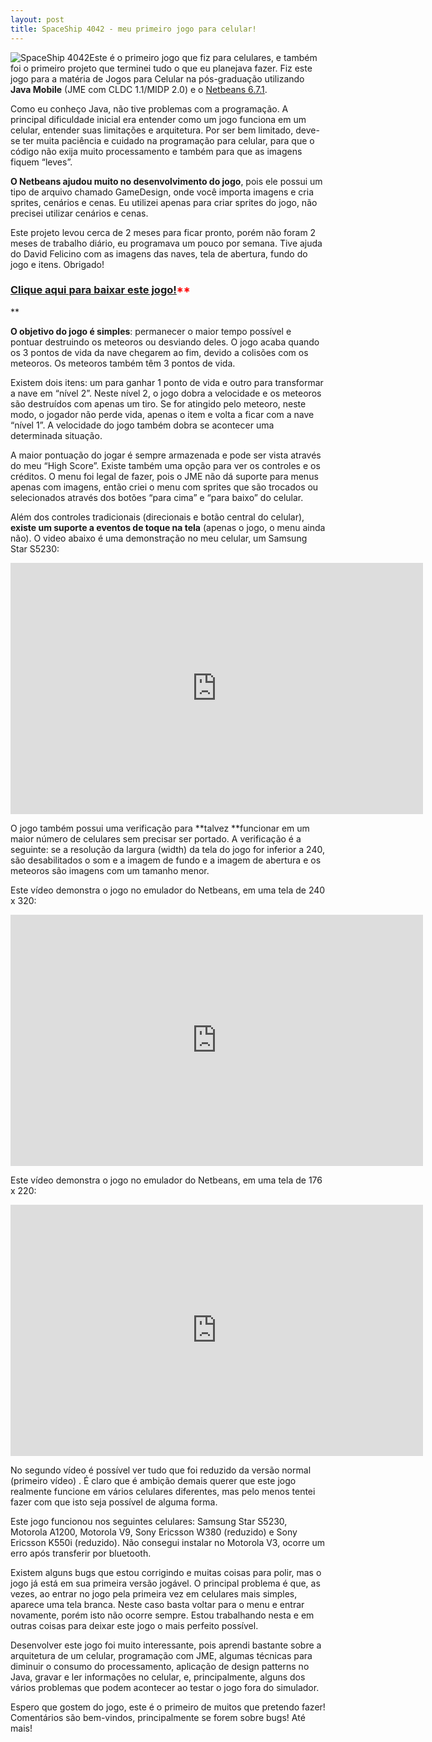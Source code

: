 ```yaml
---
layout: post
title: SpaceShip 4042 - meu primeiro jogo para celular!
---
```


![SpaceShip 4042](http://gamedeveloper.com.br/blog/wp-content/uploads/2009/10/splash01.png "SpaceShip 4042")Este é o primeiro jogo que fiz para celulares, e também foi o primeiro projeto que terminei tudo o que eu planejava fazer. Fiz este jogo para a matéria de Jogos para Celular na pós-graduação utilizando **Java Mobile** (JME com CLDC 1.1/MIDP 2.0) e o [Netbeans 6.7.1](http://www.netbeans.org/downloads/index.html "Netbeans").

Como eu conheço Java, não tive problemas com a programação. A principal dificuldade inicial era entender como um jogo funciona em um celular, entender suas limitações e arquitetura. Por ser bem limitado, deve-se ter muita paciência e cuidado na programação para celular, para que o código não exija muito processamento e também para que as imagens fiquem “leves”.

**O Netbeans ajudou muito no desenvolvimento do jogo**, pois ele possui um tipo de arquivo chamado GameDesign, onde você importa imagens e cria sprites, cenários e cenas. Eu utilizei apenas para criar sprites do jogo, não precisei utilizar cenários e cenas.

Este projeto levou cerca de 2 meses para ficar pronto, porém não foram 2 meses de trabalho diário, eu programava um pouco por semana. Tive ajuda do David Felicino com as imagens das naves, tela de abertura, fundo do jogo e itens. Obrigado!

### <span style="color: #ff0000;">[**Clique aqui para baixar este jogo!**](http://www.gamedeveloper.com.br/cicanci/games/SpaceShip4042_20091012.zip "SpaceShip 4042")</span><span style="color: #ff0000;">**  
**</span>

**O objetivo do jogo é simples**: permanecer o maior tempo possível e pontuar destruindo os meteoros ou desviando deles. O jogo acaba quando os 3 pontos de vida da nave chegarem ao fim, devido a colisões com os meteoros. Os meteoros também têm 3 pontos de vida.

Existem dois itens: um para ganhar 1 ponto de vida e outro para transformar a nave em “nível 2”. Neste nível 2, o jogo dobra a velocidade e os meteoros são destruídos com apenas um tiro. Se for atingido pelo meteoro, neste modo, o jogador não perde vida, apenas o item e volta a ficar com a nave “nível 1”. A velocidade do jogo também dobra se acontecer uma determinada situação.

A maior pontuação do jogar é sempre armazenada e pode ser vista através do meu “High Score”. Existe também uma opção para ver os controles e os créditos. O menu foi legal de fazer, pois o JME não dá suporte para menus apenas com imagens, então criei o menu com sprites que são trocados ou selecionados através dos botões “para cima” e “para baixo” do celular.

Além dos controles tradicionais (direcionais e botão central do celular), **existe um suporte a eventos de toque na tela** (apenas o jogo, o menu ainda não). O video abaixo é uma demonstração no meu celular, um Samsung Star S5230:

<span class="embed-youtube" style="text-align:center; display: block;"><iframe allowfullscreen="true" class="youtube-player" frameborder="0" height="402" src="http://www.youtube.com/embed/oikX6uWwwxs?version=3&rel=1&fs=1&autohide=2&showsearch=0&showinfo=1&iv_load_policy=1&wmode=transparent" type="text/html" width="660"></iframe></span>

O jogo também possui uma verificação para **talvez **funcionar em um maior número de celulares sem precisar ser portado. A verificação é a seguinte: se a resolução da largura (width) da tela do jogo for inferior a 240, são desabilitados o som e a imagem de fundo e a imagem de abertura e os meteoros são imagens com um tamanho menor.

Este vídeo demonstra o jogo no emulador do Netbeans, em uma tela de 240 x 320:

<span class="embed-youtube" style="text-align:center; display: block;"><iframe allowfullscreen="true" class="youtube-player" frameborder="0" height="402" src="http://www.youtube.com/embed/4Il01HFR_Ts?version=3&rel=1&fs=1&autohide=2&showsearch=0&showinfo=1&iv_load_policy=1&wmode=transparent" type="text/html" width="660"></iframe></span>

Este vídeo demonstra o jogo no emulador do Netbeans, em uma tela de 176 x 220:

<span class="embed-youtube" style="text-align:center; display: block;"><iframe allowfullscreen="true" class="youtube-player" frameborder="0" height="402" src="http://www.youtube.com/embed/5zd-GqKcj3U?version=3&rel=1&fs=1&autohide=2&showsearch=0&showinfo=1&iv_load_policy=1&wmode=transparent" type="text/html" width="660"></iframe></span>

No segundo vídeo é possível ver tudo que foi reduzido da versão normal (primeiro vídeo) . É claro que é ambição demais querer que este jogo realmente funcione em vários celulares diferentes, mas pelo menos tentei fazer com que isto seja possível de alguma forma.

Este jogo funcionou nos seguintes celulares: Samsung Star S5230, Motorola A1200, Motorola V9, Sony Ericsson W380 (reduzido) e Sony Ericsson K550i (reduzido). Não consegui instalar no Motorola V3, ocorre um erro após transferir por bluetooth.

Existem alguns bugs que estou corrigindo e muitas coisas para polir, mas o jogo já está em sua primeira versão jogável. O principal problema é que, as vezes, ao entrar no jogo pela primeira vez em celulares mais simples, aparece uma tela branca. Neste caso basta voltar para o menu e entrar novamente, porém isto não ocorre sempre. Estou trabalhando nesta e em outras coisas para deixar este jogo o mais perfeito possível.

Desenvolver este jogo foi muito interessante, pois aprendi bastante sobre a arquitetura de um celular, programação com JME, algumas técnicas para diminuir o consumo do processamento, aplicação de design patterns no Java, gravar e ler informações no celular, e, principalmente, alguns dos vários problemas que podem acontecer ao testar o jogo fora do simulador.

Espero que gostem do jogo, este é o primeiro de muitos que pretendo fazer! Comentários são bem-vindos, principalmente se forem sobre bugs! Até mais!
